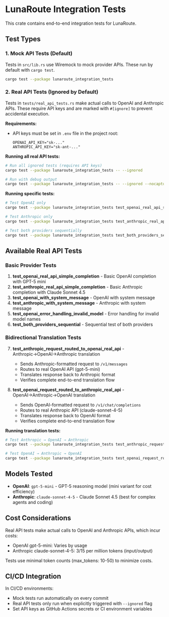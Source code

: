 # LunaRoute Integration Tests

This crate contains end-to-end integration tests for LunaRoute.

## Test Types

### 1. Mock API Tests (Default)

Tests in `src/lib.rs` use Wiremock to mock provider APIs. These run by default with `cargo test`.

```bash
cargo test --package lunaroute_integration_tests
```

### 2. Real API Tests (Ignored by Default)

Tests in `tests/real_api_tests.rs` make actual calls to OpenAI and Anthropic APIs. These require API keys and are marked with `#[ignore]` to prevent accidental execution.

**Requirements:**
- API keys must be set in `.env` file in the project root:
  ```
  OPENAI_API_KEY="sk-..."
  ANTHROPIC_API_KEY="sk-ant-..."
  ```

**Running all real API tests:**
```bash
# Run all ignored tests (requires API keys)
cargo test --package lunaroute_integration_tests -- --ignored

# Run with debug output
cargo test --package lunaroute_integration_tests -- --ignored --nocapture
```

**Running specific tests:**
```bash
# Test OpenAI only
cargo test --package lunaroute_integration_tests test_openai_real_api_simple_completion -- --ignored --nocapture

# Test Anthropic only
cargo test --package lunaroute_integration_tests test_anthropic_real_api_simple_completion -- --ignored --nocapture

# Test both providers sequentially
cargo test --package lunaroute_integration_tests test_both_providers_sequential -- --ignored --nocapture
```

## Available Real API Tests

### Basic Provider Tests
1. **test_openai_real_api_simple_completion** - Basic OpenAI completion with GPT-5 mini
2. **test_anthropic_real_api_simple_completion** - Basic Anthropic completion with Claude Sonnet 4.5
3. **test_openai_with_system_message** - OpenAI with system message
4. **test_anthropic_with_system_message** - Anthropic with system message
5. **test_openai_error_handling_invalid_model** - Error handling for invalid model names
6. **test_both_providers_sequential** - Sequential test of both providers

### Bidirectional Translation Tests
7. **test_anthropic_request_routed_to_openai_real_api** - Anthropic→OpenAI→Anthropic translation
   - Sends Anthropic-formatted request to `/v1/messages`
   - Routes to real OpenAI API (gpt-5-mini)
   - Translates response back to Anthropic format
   - Verifies complete end-to-end translation flow

8. **test_openai_request_routed_to_anthropic_real_api** - OpenAI→Anthropic→OpenAI translation
   - Sends OpenAI-formatted request to `/v1/chat/completions`
   - Routes to real Anthropic API (claude-sonnet-4-5)
   - Translates response back to OpenAI format
   - Verifies complete end-to-end translation flow

**Running translation tests:**
```bash
# Test Anthropic → OpenAI → Anthropic
cargo test --package lunaroute_integration_tests test_anthropic_request_routed_to_openai_real_api -- --ignored --nocapture

# Test OpenAI → Anthropic → OpenAI
cargo test --package lunaroute_integration_tests test_openai_request_routed_to_anthropic_real_api -- --ignored --nocapture
```

## Models Tested

- **OpenAI**: `gpt-5-mini` - GPT-5 reasoning model (mini variant for cost efficiency)
- **Anthropic**: `claude-sonnet-4-5` - Claude Sonnet 4.5 (best for complex agents and coding)

## Cost Considerations

Real API tests make actual calls to OpenAI and Anthropic APIs, which incur costs:
- OpenAI gpt-5-mini: Varies by usage
- Anthropic claude-sonnet-4-5: $3/$15 per million tokens (input/output)

Tests use minimal token counts (max_tokens: 10-50) to minimize costs.

## CI/CD Integration

In CI/CD environments:
- Mock tests run automatically on every commit
- Real API tests only run when explicitly triggered with `--ignored` flag
- Set API keys as GitHub Actions secrets or CI environment variables
